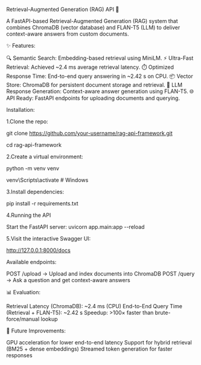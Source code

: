 Retrieval-Augmented Generation (RAG) API 🚀

A FastAPI-based Retrieval-Augmented Generation (RAG) system that combines ChromaDB (vector database) and FLAN-T5 (LLM) to deliver context-aware answers from custom documents.

✨ Features:

🔍 Semantic Search: Embedding-based retrieval using MiniLM.
⚡ Ultra-Fast Retrieval: Achieved ~2.4 ms average retrieval latency.
⏱️ Optimized Response Time: End-to-end query answering in ~2.42 s on CPU.
📦 Vector Store: ChromaDB for persistent document storage and retrieval.
🧠 LLM Response Generation: Context-aware answer generation using FLAN-T5.
🌐 API Ready: FastAPI endpoints for uploading documents and querying.

Installation:

1.Clone the repo:

git clone https://github.com/your-username/rag-api-framework.git

cd rag-api-framework


2.Create a virtual environment:

python -m venv venv

venv\Scripts\activate      # Windows


3.Install dependencies:

pip install -r requirements.txt

4.Running the API

Start the FastAPI server:
uvicorn app.main:app --reload


5.Visit the interactive Swagger UI:

http://127.0.0.1:8000/docs


Available endpoints:

POST /upload → Upload and index documents into ChromaDB
POST /query → Ask a question and get context-aware answers

📊 Evaluation:

Retrieval Latency (ChromaDB): ~2.4 ms (CPU)
End-to-End Query Time (Retrieval + FLAN-T5): ~2.42 s
Speedup: >100× faster than brute-force/manual lookup

🔮 Future Improvements:

GPU acceleration for lower end-to-end latency
Support for hybrid retrieval (BM25 + dense embeddings)
Streamed token generation for faster responses

